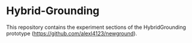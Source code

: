 # Hybrid-Grounding

This repository contains the experiment sections of the HybridGrounding prototype (https://github.com/alexl4123/newground).



